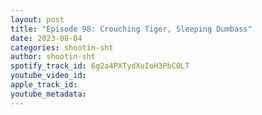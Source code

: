 ```yaml
---
layout: post
title: "Episode 98: Crouching Tiger, Sleeping Dumbass"
date: 2023-08-04
categories: shootin-sht
author: shootin-sht
spotify_track_id: 6g2a4PXTydXuIoH3PbC0LT
youtube_video_id: 
apple_track_id: 
youtube_metadata: 
---
```

